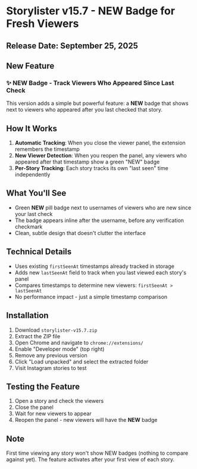 # Storylister v15.7 - NEW Badge for Fresh Viewers

## Release Date: September 25, 2025

## New Feature

### ✨ NEW Badge - Track Viewers Who Appeared Since Last Check

This version adds a simple but powerful feature: a **NEW** badge that shows next to viewers who appeared after you last checked that story.

## How It Works

1. **Automatic Tracking**: When you close the viewer panel, the extension remembers the timestamp
2. **New Viewer Detection**: When you reopen the panel, any viewers who appeared after that timestamp show a green "NEW" badge
3. **Per-Story Tracking**: Each story tracks its own "last seen" time independently

## What You'll See

- Green **NEW** pill badge next to usernames of viewers who are new since your last check
- The badge appears inline after the username, before any verification checkmark
- Clean, subtle design that doesn't clutter the interface

## Technical Details

- Uses existing `firstSeenAt` timestamps already tracked in storage
- Adds new `lastSeenAt` field to track when you last viewed each story's panel
- Compares timestamps to determine new viewers: `firstSeenAt > lastSeenAt`
- No performance impact - just a simple timestamp comparison

## Installation

1. Download `storylister-v15.7.zip`
2. Extract the ZIP file
3. Open Chrome and navigate to `chrome://extensions/`
4. Enable "Developer mode" (top right)
5. Remove any previous version
6. Click "Load unpacked" and select the extracted folder
7. Visit Instagram stories to test

## Testing the Feature

1. Open a story and check the viewers
2. Close the panel
3. Wait for new viewers to appear
4. Reopen the panel - new viewers will have the **NEW** badge

## Note

First time viewing any story won't show NEW badges (nothing to compare against yet). The feature activates after your first view of each story.